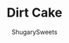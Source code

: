 ---
layout: ../../layouts/MarkdownPostLayout.astro
title: Dirt Cake
author: ShugarySweets
pubDate: 2020-06-09
description: "Dirt Cake Dessert - A whipped cream pudding cake topped with crushed Oreos and gummy worms. This easy no bake dessert is a kid favorite!"
image_url: https://www.shugarysweets.com/wp-content/uploads/2020/09/dirt-cake-6.jpg
tags: ["Cake","American"]
calories: 162
protein: 2
carbohydrates: 20
fats: 8
fiber: 0
ingredients: ["1 package (15.5 ounce) Oreo cookies, crushed (with filling)","1/4 cup unsalted butter, softened","1 package (8 ounce) cream cheese, softened","3/4 cup powdered sugar","2 3/4 cup milk (any variety)","2 boxes (3.4 ounce each) instant chocolate pudding mix","12 ounce Cool Whip","gummi worms, optional"]
serves: 20
time: "2 hours 15 minutes"
prepTime: "15 minutes"
instructions: ["In a large mixing bowl, cream together the butter, cream cheese, and powdered sugar until fluffy. Set aside.","In a bowl, whisk together the milk with instant pudding, until no clumps appear.","Pour pudding mix into cream cheese mixture. Beat until well blended, scraping down the sides of the bowl as needed.","Fold in Cool Whip.","Arrange in a 13x9 dish by ppressing half the Oreos on bottom, topped with the filling and then topped with the remaining oreos. Garnish with gummi worms if desired.","Refrigerate for at least 2 hours until set."]
nutrition: ["162 calories","20 grams carbohydrates","10 milligrams cholesterol","8 grams fat","0 grams fiber","2 grams protein","6 grams saturated fat","210 milligrams sodium","18 grams sugar","0 grams trans fat","2 grams unsaturated fat"]
---